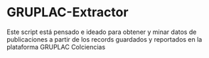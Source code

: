 # GRUPLAC-Extractor
Este script está pensado e ideado para obtener y minar datos de publicaciones a partir de los records guardados y reportados en la plataforma GRUPLAC Colciencias
